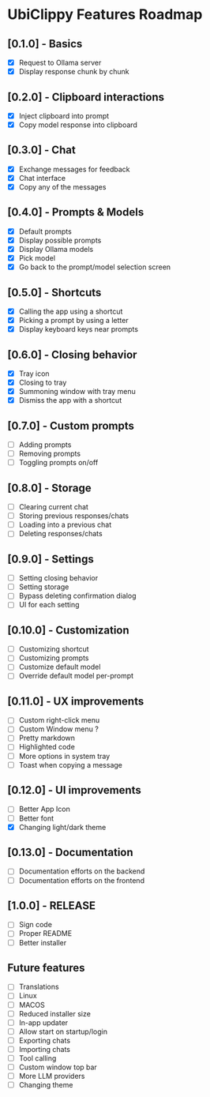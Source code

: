 # UbiClippy Features Roadmap

## [0.1.0] - Basics

- [x] Request to Ollama server
- [x] Display response chunk by chunk

## [0.2.0] - Clipboard interactions

- [x] Inject clipboard into prompt
- [x] Copy model response into clipboard

## [0.3.0] - Chat

- [x] Exchange messages for feedback
- [x] Chat interface
- [x] Copy any of the messages

## [0.4.0] - Prompts & Models

- [x] Default prompts
- [x] Display possible prompts
- [x] Display Ollama models
- [x] Pick model
- [x] Go back to the prompt/model selection screen

## [0.5.0] - Shortcuts

- [x] Calling the app using a shortcut
- [x] Picking a prompt by using a letter
- [x] Display keyboard keys near prompts

## [0.6.0] - Closing behavior

- [x] Tray icon
- [x] Closing to tray
- [x] Summoning window with tray menu
- [x] Dismiss the app with a shortcut

## [0.7.0] - Custom prompts

- [ ] Adding prompts
- [ ] Removing prompts
- [ ] Toggling prompts on/off

## [0.8.0] - Storage

- [ ] Clearing current chat
- [ ] Storing previous responses/chats
- [ ] Loading into a previous chat
- [ ] Deleting responses/chats

## [0.9.0] - Settings

- [ ] Setting closing behavior
- [ ] Setting storage
- [ ] Bypass deleting confirmation dialog
- [ ] UI for each setting

## [0.10.0] - Customization

- [ ] Customizing shortcut
- [ ] Customizing prompts
- [ ] Customize default model
- [ ] Override default model per-prompt

## [0.11.0] - UX improvements

- [ ] Custom right-click menu
- [ ] Custom Window menu ?
- [ ] Pretty markdown
- [ ] Highlighted code
- [ ] More options in system tray
- [ ] Toast when copying a message

## [0.12.0] - UI improvements

- [ ] Better App Icon
- [ ] Better font
- [x] Changing light/dark theme

## [0.13.0] - Documentation

- [ ] Documentation efforts on the backend
- [ ] Documentation efforts on the frontend

## [1.0.0] - RELEASE

- [ ] Sign code
- [ ] Proper README
- [ ] Better installer

## Future features

- [ ] Translations
- [ ] Linux
- [ ] MACOS
- [ ] Reduced installer size
- [ ] In-app updater
- [ ] Allow start on startup/login
- [ ] Exporting chats
- [ ] Importing chats
- [ ] Tool calling
- [ ] Custom window top bar
- [ ] More LLM providers
- [ ] Changing theme
